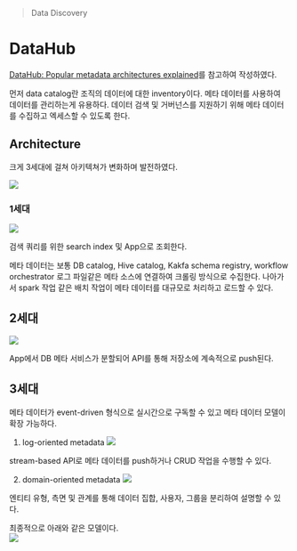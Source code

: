 > Data Discovery

# DataHub
[DataHub: Popular metadata architectures explained](https://engineering.linkedin.com/blog/2020/datahub-popular-metadata-architectures-explained)를 참고하여 작성하였다.

먼저 data catalog란 조직의 데이터에 대한 inventory이다. 메타 데이터를 사용하여 데이터를 관리하는게 유용하다. 
데이터 검색 및 거버넌스를 지원하기 위해 메타 데이터를 수집하고 엑세스할 수 있도록 한다.

## Architecture
크게 3세대에 걸쳐 아키텍쳐가 변화하며 발전하였다.

![](https://content.linkedin.com/content/dam/engineering/site-assets/images/blog/posts/2020/12/metadata-5.png)

### 1세대 
![](https://content.linkedin.com/content/dam/engineering/site-assets/images/blog/posts/2020/12/metadata-1.png)

검색 쿼리를 위한 search index 및 App으로 조회한다. 

메타 데이터는 보통 DB catalog, Hive catalog, Kakfa schema registry, workflow orchestrator 로그 파일같은 메타 소스에 연결하여 크롤링 방식으로 수집한다. 
나아가서 spark 작업 같은 배치 작업이 메타 데이터를 대규모로 처리하고 로드할 수 있다.

## 2세대
![](https://content.linkedin.com/content/dam/engineering/site-assets/images/blog/posts/2020/12/metadata-2.png)

App에서 DB 메타 서비스가 분할되어 API를 통해 저장소에 계속적으로 push된다.

## 3세대
메타 데이터가 event-driven 형식으로 실시간으로 구독할 수 있고 메타 데이터 모델이 확장 가능하다.

1. log-oriented metadata
![](https://content.linkedin.com/content/dam/engineering/site-assets/images/blog/posts/2020/12/metadata-3.png)

stream-based API로 메타 데이터를 push하거나 CRUD 작업을 수행할 수 있다.

2. domain-oriented metadata
![](https://content.linkedin.com/content/dam/engineering/site-assets/images/blog/posts/2020/12/metadata-4.png)

엔티티 유형, 측면 및 관계를 통해 데이터 집합, 사용자, 그룹을 분리하여 설명할 수 있다.

최종적으로 아래와 같은 모델이다.  
![](https://content.linkedin.com/content/dam/engineering/site-assets/images/blog/posts/2020/12/metadata-5.png)



